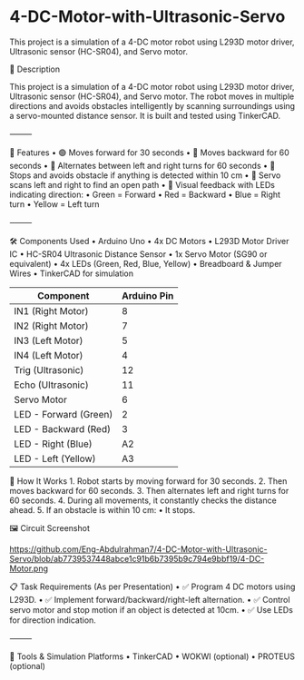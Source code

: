 # 4-DC-Motor-with-Ultrasonic-Servo
This project is a simulation of a 4-DC motor robot using L293D motor driver, Ultrasonic sensor (HC-SR04), and Servo motor.

📌 Description

This project is a simulation of a 4-DC motor robot using L293D motor driver, Ultrasonic sensor (HC-SR04), and Servo motor. The robot moves in multiple directions and avoids obstacles intelligently by scanning surroundings using a servo-mounted distance sensor. It is built and tested using TinkerCAD.

⸻

🧠 Features
	•	🟢 Moves forward for 30 seconds
	•	🔴 Moves backward for 60 seconds
	•	🔁 Alternates between left and right turns for 60 seconds
	•	🚫 Stops and avoids obstacle if anything is detected within 10 cm
	•	🔄 Servo scans left and right to find an open path
	•	🔵 Visual feedback with LEDs indicating direction:
	•	Green = Forward
	•	Red = Backward
	•	Blue = Right turn
	•	Yellow = Left turn

⸻

🛠 Components Used
	•	Arduino Uno
	•	4x DC Motors
	•	L293D Motor Driver IC
	•	HC-SR04 Ultrasonic Distance Sensor
	•	1x Servo Motor (SG90 or equivalent)
	•	4x LEDs (Green, Red, Blue, Yellow)
	•	Breadboard & Jumper Wires
	•	TinkerCAD for simulation

 | Component              | Arduino Pin |
|------------------------|-------------|
| IN1 (Right Motor)      | 8           |
| IN2 (Right Motor)      | 7           |
| IN3 (Left Motor)       | 5           |
| IN4 (Left Motor)       | 4           |
| Trig (Ultrasonic)      | 12          |
| Echo (Ultrasonic)      | 11          |
| Servo Motor            | 6           |
| LED - Forward (Green)  | 2           |
| LED - Backward (Red)   | 3           |
| LED - Right (Blue)     | A2          |
| LED - Left (Yellow)    | A3          |

🧾 How It Works
	1.	Robot starts by moving forward for 30 seconds.
	2.	Then moves backward for 60 seconds.
	3.	Then alternates left and right turns for 60 seconds.
	4.	During all movements, it constantly checks the distance ahead.
	5.	If an obstacle is within 10 cm:
	•	It stops.

 🖼 Circuit Screenshot

 
https://github.com/Eng-Abdulrahman7/4-DC-Motor-with-Ultrasonic-Servo/blob/ab7739537448abce1c91b6b7395b9c794e9bbf19/4-DC-Motor.png


 📋 Task Requirements (As per Presentation)
	•	✅ Program 4 DC motors using L293D.
	•	✅ Implement forward/backward/right-left alternation.
	•	✅ Control servo motor and stop motion if an object is detected at 10cm.
	•	✅ Use LEDs for direction indication.

⸻

🔗 Tools & Simulation Platforms
	•	TinkerCAD
	•	WOKWI (optional)
	•	PROTEUS (optional)

